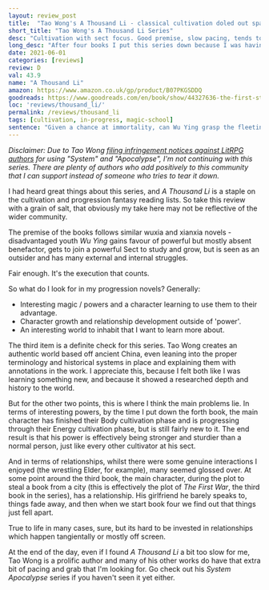 ```yaml
---
layout: review_post
title:  "Tao Wong's A Thousand Li - classical cultivation doled out sparingly"
short_title: "Tao Wong's A Thousand Li Series"
desc: "Cultivation with sect focus. Good premise, slow pacing, tends towards slice-of-life."
long_desc: "After four books I put this series down because I was having trouble connecting and staying interesting. I enjoyed the first book and hoped the series would pick up, but it lost itself in its scope."
date: 2021-06-01
categories: [reviews]
review: D
val: 43.9
name: "A Thousand Li"
amazon: https://www.amazon.co.uk/gp/product/B07PKGSDDQ
goodreads: https://www.goodreads.com/en/book/show/44327636-the-first-step
loc: 'reviews/thousand_li/'
permalink: /reviews/thousand_li
tags: [cultivation, in-progress, magic-school]
sentence: "Given a chance at immortality, can Wu Ying grasp the fleeting opportunity?"
---
```


*Disclaimer: Due to Tao Wong [filing infringement notices against LitRPG authors](https://www.reddit.com/r/ProgressionFantasy/comments/vp7ork/tao_wong_author_of_a_thousand_li_the_first_step/) for using "System" and "Apocalypse", I'm not continuing with this series. There are plenty of authors who add positively to this community that I can support instead of someone who tries to tear it down.*

I had heard great things about this series, and *A Thousand Li* is a staple on the cultivation and progression fantasy reading lists. So take this review with a grain of salt, that obviously my take here may not be reflective of the wider community.

The premise of the books follows similar wuxia and xianxia novels - disadvantaged youth *Wu Ying* gains favour of powerful but mostly absent benefactor, gets to join a powerful Sect to study and grow, but is seen as an outsider and has many external and internal struggles.

Fair enough. It's the execution that counts.

So what do I look for in my progression novels? Generally:

* Interesting magic / powers and a character learning to use them to their advantage.
* Character growth and relationship development outside of 'power'.
* An interesting world to inhabit that I want to learn more about.

The third item is a definite check for this series. Tao Wong creates an authentic world based off ancient China, even leaning into the proper terminology and historical systems in place and explaining them with annotations in the work. I appreciate this, because I felt both like I was learning something new, and because it showed a researched depth and history to the world. 

But for the other two points, this is where I think the main problems lie. In terms of interesting powers, by the time I put down the forth book, the main character has finished their Body cultivation phase and is progressing through their Energy cultivation phase, but is still fairly new to it. The end result is that his power is effectively being stronger and sturdier than a normal person, just like every other cultivator at his sect. 

And in terms of relationships, whilst there were some genuine interactions I enjoyed (the wrestling Elder, for example), many seemed glossed over. At some point around the third book, the main character, during the plot to steal a book from a city (this is effectively the plot of *The First War*, the third book in the series), has a relationship. His girlfriend he barely speaks to, things fade away, and then when we start book four we find out that things just fell apart.

True to life in many cases, sure, but its hard to be invested in relationships which happen tangientally or mostly off screen.


At the end of the day, even if I found *A Thousand Li* a bit too slow for me, Tao Wong is a prolific author and many of his other works do have that extra bit of pacing and grab that I'm looking for. Go check out his *System Apocalypse* series if you haven't seen it yet either.

